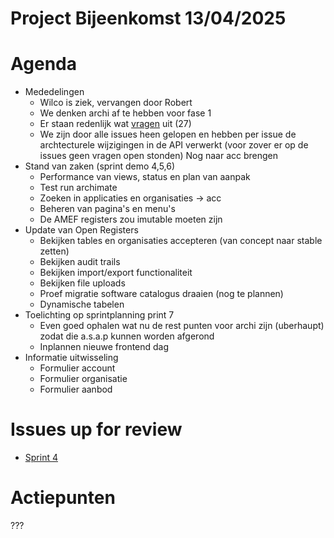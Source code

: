 # Project Bijeenkomst 13/04/2025

# Agenda
- Mededelingen
    - Wilco is ziek, vervangen door Robert
    - We denken archi af te hebben voor fase 1
    - Er staan redenlijk wat [vragen](https://github.com/VNG-Realisatie/Softwarecatalogus/issues?q=state%3Aopen%20label%3A%22question%22) uit (27)
    - We zijn door alle issues heen gelopen en hebben per issue de archtecturele wijzigingen in de API verwerkt (voor zover er op de issues geen vragen open stonden) Nog naar acc brengen
- Stand van zaken (sprint demo 4,5,6)
    - Performance van views, status en plan van aanpak
    - Test run archimate
    - Zoeken in applicaties en organisaties -> acc 
    - Beheren van pagina's en menu's
    - De AMEF registers zou imutable moeten zijn
- Update van Open Registers
    - Bekijken tables en organisaties accepteren (van concept naar stable zetten)
    - Bekijken audit trails
    - Bekijken import/export functionaliteit
    - Bekijken file uploads
    - Proef migratie software catalogus draaien (nog te plannen)
    - Dynamische tabelen
- Toelichting op sprintplanning print 7
    - Even goed ophalen wat nu de rest punten voor archi zijn (uberhaupt) zodat die a.s.a.p kunnen worden afgerond
    - Inplannen nieuwe frontend dag
- Informatie uitwisseling
    - Formulier account
    - Formulier organisatie
    - Formulier aanbod

# Issues up for review
- [Sprint 4](https://github.com/orgs/VNG-Realisatie/projects/17/views/3?filterQuery=status%3AReview+assignee%3Amarkbacker%2CMakkmetp) 

# Actiepunten

???
